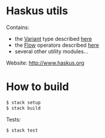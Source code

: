 # Haskus utils

Contains:

* the [Variant](src/lib/Haskus/Utils/Variant.hs) type described
  [here](http://hsyl20.fr/home/posts/2016-12-12-control-flow-in-haskell-part-2.html)
* the [Flow](src/lib/Haskus/Utils/Flow.hs) operators described
  [here](http://hsyl20.fr/home/posts/2016-12-12-control-flow-in-haskell-part-3.html)
* several other utility modules...

Website: http://www.haskus.org

# How to build

```bash
$ stack setup
$ stack build
```

Tests:
```bash
$ stack test
```
